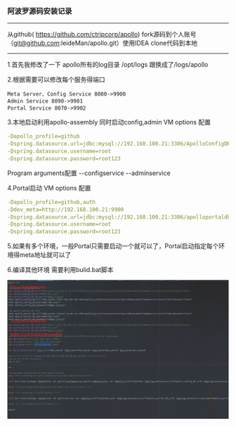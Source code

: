 ### 阿波罗源码安装记录
---
从github( https://github.com/ctripcorp/apollo) fork源码到个人账号（git@github.com:leideMan/apollo.git）使用IDEA clone代码到本地

---

1.首先我修改了一下 apollo所有的log目录
/opt/logs 跟换成了/logs/apollo

2.根据需要可以修改每个服务得端口
```
Meta Server、Config Service 8080->9900
Admin Service 8090->9901
Portal Service 8070->9902
```
3.本地启动利用apollo-assembly 同时启动config,admin
VM options 配置
```yaml
-Dapollo_profile=github
-Dspring.datasource.url=jdbc:mysql://192.168.100.21:3306/ApolloConfigDB?characterEncoding=utf8&useSSL=false
-Dspring.datasource.username=root
-Dspring.datasource.password=root123
```

Program arguments配置
--configservice --adminservice

4.Portal启动
VM options 配置

```yaml
-Dapollo_profile=github,auth
-Ddev_meta=http://192.168.100.21:9900
-Dspring.datasource.url=jdbc:mysql://192.168.100.21:3306/apolloportaldb?characterEncoding=utf8&useSSL=false
-Dspring.datasource.username=root
-Dspring.datasource.password=root123
```

5.如果有多个环境，一般Portal只需要启动一个就可以了，Portal启动指定每个环境得meta地址就可以了

6.编译其他环境 需要利用bulid.bat脚本

![脚本编译需要修改的地方](content/images/aboluoanzhuangjilu-1.png)
